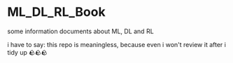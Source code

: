 # ML_DL_RL_Book
some information documents about ML, DL and RL

i have to say: this repo is meaningless, because even i won't review it after i tidy up
🪨🪨🪨
